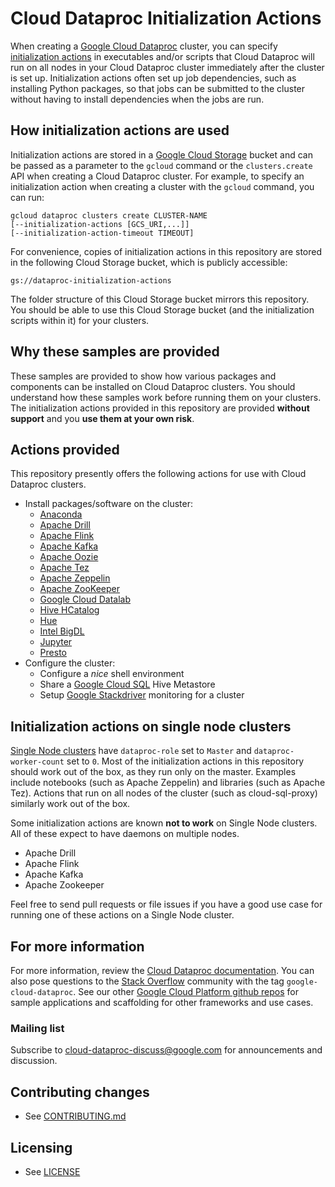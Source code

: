# Cloud Dataproc Initialization Actions

When creating a [Google Cloud Dataproc](https://cloud.google.com/dataproc/) cluster, you can specify [initialization actions](https://cloud.google.com/dataproc/init-actions) in executables and/or scripts that Cloud Dataproc will run on all nodes in your Cloud Dataproc cluster immediately after the cluster is set up. Initialization actions often set up job dependencies, such as installing Python packages, so that jobs can be submitted to the cluster without having to install dependencies when the jobs are run.

## How initialization actions are used
Initialization actions are stored in a [Google Cloud Storage](https://cloud.google.com/storage) bucket and can be passed as a parameter to the `gcloud` command or the `clusters.create` API when creating a Cloud Dataproc cluster. For example, to specify an initialization action when creating a cluster with the `gcloud` command, you can run:

    gcloud dataproc clusters create CLUSTER-NAME
    [--initialization-actions [GCS_URI,...]]
    [--initialization-action-timeout TIMEOUT]

For convenience, copies of initialization actions in this repository are stored in the following Cloud Storage bucket, which is publicly accessible:

    gs://dataproc-initialization-actions

The folder structure of this Cloud Storage bucket mirrors this repository. You should be able to use this Cloud Storage bucket (and the initialization scripts within it) for your clusters.

## Why these samples are provided
These samples are provided to show how various packages and components can be installed on Cloud Dataproc clusters. You should understand how these samples work before running them on your clusters. The initialization actions provided in this repository are provided **without support** and you **use them at your own risk**.

## Actions provided
This repository presently offers the following actions for use with Cloud Dataproc clusters.

* Install packages/software on the cluster:
  * [Anaconda](https://www.continuum.io/why-anaconda)
  * [Apache Drill](http://drill.apache.org)
  * [Apache Flink](http://flink.apache.org)
  * [Apache Kafka](http://kafka.apache.org)
  * [Apache Oozie](http://oozie.apache.org)
  * [Apache Tez](http://tez.apache.org)
  * [Apache Zeppelin](http://zeppelin.apache.org)
  * [Apache ZooKeeper](http://zookeeper.apache.org)
  * [Google Cloud Datalab](https://cloud.google.com/datalab/)
  * [Hive HCatalog](https://cwiki.apache.org/confluence/display/Hive/HCatalog)
  * [Hue](http://gethue.com)
  * [Intel BigDL](https://bigdl-project.github.io)
  * [Jupyter](http://jupyter.org/)
  * [Presto](http://prestodb.io)
* Configure the cluster:
  * Configure a *nice* shell environment
  * Share a [Google Cloud SQL](https://cloud.google.com/sql/) Hive Metastore
  * Setup [Google Stackdriver](https://cloud.google.com/stackdriver/) monitoring for a cluster

## Initialization actions on single node clusters

[Single Node clusters](https://cloud.google.com/dataproc/docs/concepts/single-node-clusters) have `dataproc-role` set to `Master` and `dataproc-worker-count` set to `0`. Most of the initialization actions in this repository should work out of the box, as they run only on the master. Examples include notebooks (such as Apache Zeppelin) and libraries (such as Apache Tez). Actions that run on all nodes of the cluster (such as cloud-sql-proxy) similarly work out of the box.

Some initialization actions are known **not to work** on Single Node clusters. All of these expect to have daemons on multiple nodes.

* Apache Drill
* Apache Flink
* Apache Kafka
* Apache Zookeeper

Feel free to send pull requests or file issues if you have a good use case for running one of these actions on a Single Node cluster.

## For more information
For more information, review the [Cloud Dataproc documentation](https://cloud.google.com/dataproc/init-actions). You can also pose questions to the [Stack Overflow](http://www.stackoverflow.com) community with the tag `google-cloud-dataproc`.
See our other [Google Cloud Platform github
repos](https://github.com/GoogleCloudPlatform) for sample applications and
scaffolding for other frameworks and use cases.

### Mailing list

Subscribe to [cloud-dataproc-discuss@google.com](https://groups.google.com/forum/#!forum/cloud-dataproc-discuss) for announcements and discussion.

## Contributing changes

* See [CONTRIBUTING.md](CONTRIBUTING.md)

## Licensing

* See [LICENSE](LICENSE)


